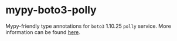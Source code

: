 # mypy-boto3-polly

Mypy-friendly type annotations for `boto3` 1.10.25 `polly` service.
More information can be found [here](https://github.com/vemel/mypy_boto3).